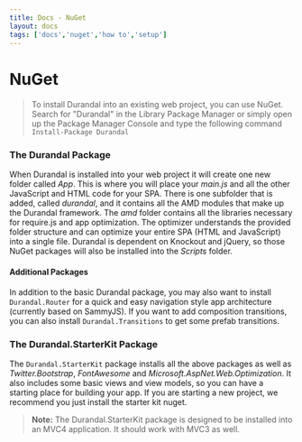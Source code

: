 ```yaml
---
title: Docs - NuGet
layout: docs
tags: ['docs','nuget','how to','setup']
---
```

# NuGet
#### 

> To install Durandal into an existing web project, you can use NuGet. Search for "Durandal" in the Library Package Manager or simply open up the Package Manager Console and type the following command `Install-Package Durandal`

### The Durandal Package

When Durandal is installed into your web project it will create one new folder called *App*. This is where you will place your _main.js_ and all the other JavaScript and HTML code for your SPA. There is one subfolder that is added, called _durandal_, and it contains all the AMD modules that make up the Durandal framework. The _amd_ folder contains all the libraries necessary for require.js and app optimization. The optimizer understands the provided folder structure and can optimize your entire SPA (HTML and JavaScript) into a single file. Durandal is dependent on Knockout and jQuery, so those NuGet packages will also be installed into the *Scripts* folder.

#### Additional Packages

In addition to the basic Durandal package, you may also want to install `Durandal.Router` for a quick and easy navigation style app architecture (currently based on SammyJS). If you want to add composition transitions, you can also install `Durandal.Transitions` to get some prefab transitions. 

### The Durandal.StarterKit Package

The `Durandal.StarterKit` package installs all the above packages as well as _Twitter.Bootstrap_, _FontAwesome_ and _Microsoft.AspNet.Web.Optimization_. It also includes some basic views and view models, so you can have a starting place for building your app. If you are starting a new project, we recommend you just install the starter kit nuget.

> **Note:** The Durandal.StarterKit package is designed to be installed into an MVC4 application. It should work with MVC3 as well.